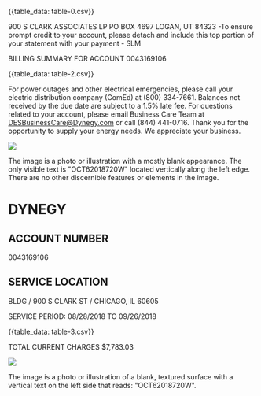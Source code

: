 {{table_data: table-0.csv}}

900 S CLARK ASSOCIATES LP
PO BOX 4697
LOGAN, UT 84323
-To ensure prompt credit to your account, please detach and include this top portion of your statement with your payment - SLM


BILLING SUMMARY FOR ACCOUNT 0043169106

{{table_data: table-2.csv}}

For power outages and other electrical emergencies, please call your electric distribution company (ComEd) at (800) 334-7661.
Balances not received by the due date are subject to a $1.5 \%$ late fee.
For questions related to your account, please email Business Care Team at DESBusinessCare@Dynegy.com or call (844) 441-0716.
Thank you for the opportunity to supply your energy needs. We appreciate your business.

![](images/img-0.jpeg)

The image is a photo or illustration with a mostly blank appearance. The only visible text is "OCT62018720W" located vertically along the left edge. There are no other discernible features or elements in the image.

# DYNEGY 

## ACCOUNT NUMBER

0043169106

## SERVICE LOCATION

BLDG / 900 S CLARK ST / CHICAGO, IL 60605

SERVICE PERIOD: 08/28/2018 TO 09/26/2018

{{table_data: table-3.csv}}

TOTAL CURRENT CHARGES
\$7,783.03

![](images/img-1.jpeg)

The image is a photo or illustration of a blank, textured surface with a vertical text on the left side that reads: "OCT62018720W".
